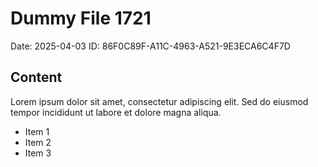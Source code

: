 # Dummy File 1721

Date: 2025-04-03
ID: 86F0C89F-A11C-4963-A521-9E3ECA6C4F7D

## Content

Lorem ipsum dolor sit amet, consectetur adipiscing elit.
Sed do eiusmod tempor incididunt ut labore et dolore magna aliqua.

* Item 1
* Item 2
* Item 3

